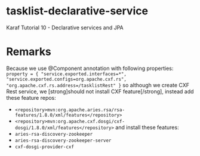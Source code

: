 # tasklist-declarative-service
Karaf Tutorial 10 - Declarative services and JPA

# Remarks
Because we use @Component annotation with following properties: 
`property = { "service.exported.interfaces=*",
		"service.exported.configs=org.apache.cxf.rs", "org.apache.cxf.rs.address=/tasklistRest" }`
so although we create CXF Rest service, we [strong]should not install CXF feature[/strong], instead add these feature repos:
* `<repository>mvn:org.apache.aries.rsa/rsa-features/1.8.0/xml/features</repository>`
* `<repository>mvn:org.apache.cxf.dosgi/cxf-dosgi/1.8.0/xml/features</repository>`
and install these features:
* `aries-rsa-discovery-zookeeper`
* `aries-rsa-discovery-zookeeper-server`
* `cxf-dosgi-provider-cxf`

